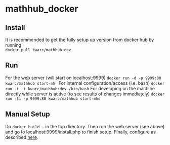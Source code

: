 # mathhub_docker

## Install
It is recommended to get the fully setup up version from docker hub by running  
```docker pull kwarc/mathhub:dev```

## Run
For the web server (will start on localhost:9999)
```docker run -d -p 9999:80 kwarc/mathhub start-mh ```
For internal configuration/access (i.e. bash)
```docker run -t -i kwarc/mathhub:dev /bin/bash```
For developing on the machine directly while server is active (to see results of changes immediately)
```docker run -ti -p 9999:80 kwarc/mathhub start-mhd```

## Manual Setup
Do 
```docker build .``` 
in the top directory. 
Then run the web server (see above) and go to localhost:9999/install.php to finish setup.
Finally, configure as described [here](https://github.com/KWARC/MathHub/blob/master/README.md#mathhub-configuration).
